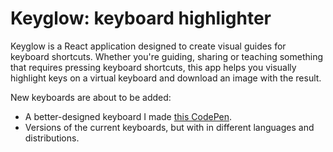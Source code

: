 # Keyglow: keyboard highlighter

Keyglow is a React application designed to create visual guides for keyboard shortcuts. Whether you're guiding, sharing or teaching something that requires pressing keyboard shortcuts, this app helps you visually highlight keys on a virtual keyboard and download an image with the result.

New keyboards are about to be added:

- A better-designed keyboard I made [this CodePen](https://codepen.io/carlostxrres/pen/VwqKbzM).
- Versions of the current keyboards, but with in different languages and distributions.
